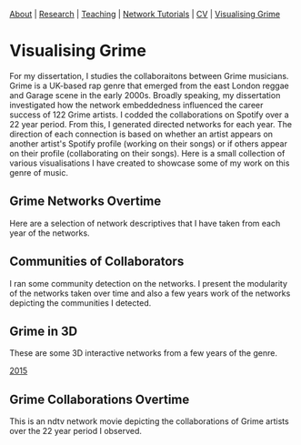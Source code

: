 [About](https://Tom-R-Leppard.github.io/) | [Research](/research.md) | [Teaching](/teaching.md) | [Network Tutorials](/network_tutorials.md) | [CV](/cv.pdf) | [Visualising Grime](/visualising_grime.md)

# Visualising Grime
For my dissertation, I studies the collaboraitons between Grime musicians. Grime is a UK-based rap genre that emerged from the east London reggae and Garage scene in the early 2000s. Broadly speaking, my dissertation investigated how the network embeddedness influenced the career success of 122 Grime artists. I codded the collaborations on Spotify over a 22 year period. From this, I generated directed networks for each year. The direction of each connection is based on whether an artist appears on another artist's Spotify profile (working on their songs) or if others appear on their profile (collaborating on their songs). Here is a small collection of various visualisations I have created to showcase some of my work on this genre of music. 

## Grime Networks Overtime 
Here are a selection of network descriptives that I have taken from each year of the networks. 

## Communities of Collaborators
I ran some community detection on the networks. I present the modularity of the networks taken over time and also a few years work of the networks depicting the communities I detected. 

## Grime in 3D
These are some 3D interactive networks from a few years of the genre. 

[2015](/grime_2015_JS_RECIP.html)

## Grime Collaborations Overtime
This is an ndtv network movie depicting the collaborations of Grime artists over the 22 year period I observed. 

